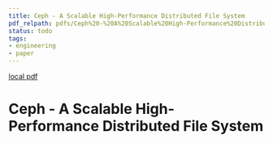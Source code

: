 ```yaml
---
title: Ceph - A Scalable High-Performance Distributed File System
pdf_relpath: pdfs/Ceph%20-%20A%20Scalable%20High-Performance%20Distributed%20File%20System.pdf
status: todo
tags:
- engineering
- paper
---
```


[local pdf](../../../pdfs/Ceph%20-%20A%20Scalable%20High-Performance%20Distributed%20File%20System.pdf)

# Ceph - A Scalable High-Performance Distributed File System
